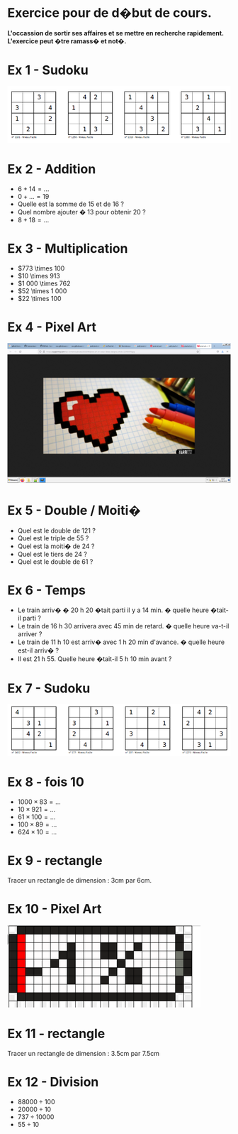 # Exercice pour de d�but de cours.

**L'occassion de sortir ses affaires et se mettre en recherche rapidement.**
**L'exercice peut �tre ramass� et not�.**

# Ex 1 - Sudoku

![sudoku-1](https://raw.githubusercontent.com/homeostasie/2022-2023_artic/master/doc/6eme/_debut-demain/sudoku-1.png)

# Ex 2 - Addition

* $6 + 14 = ...$
* $0 + ... = 19$
* Quelle est la somme de 15 et de 16 ?
* Quel nombre ajouter � 13 pour obtenir 20 ?
* $8 + 18 = ...$

# Ex 3 - Multiplication

* $773 \times 100
* $10 \times 913
* $1 000 \times 762
* $52 \times 1 000
* $22 \times 100

# Ex 4 - Pixel Art

![pa-1](https://raw.githubusercontent.com/homeostasie/2022-2023_artic/master/doc/6eme/_debut-demain/pa-1.png)

# Ex 5 - Double / Moiti�

* Quel est le double de 121 ?
* Quel est le triple de 55 ?
* Quel est la moiti� de 24 ?
* Quel est le tiers de 24 ?
* Quel est le double de 61 ?

# Ex 6 - Temps

* Le train arriv� � 20 h 20 �tait parti il y a 14 min. � quelle heure �tait-il parti ?
* Le train de 16 h 30 arrivera avec 45 min de retard. � quelle heure va-t-il arriver ?
* Le train de 11 h 10 est arriv� avec 1 h 20 min d'avance. � quelle heure est-il arriv� ?
* Il est 21 h 55. Quelle heure �tait-il 5 h 10 min avant ?

# Ex 7 - Sudoku

![sudoku-2](https://raw.githubusercontent.com/homeostasie/2022-2023_artic/master/doc/6eme/_debut-demain/sudoku-2.png)

# Ex 8 - fois 10

* $1 000 \times 83 = ...$
* $10\times 921 = ...$
* $61\times 100 = ...$
* $100\times 89 = ...$
* $624 \times 10 = ...$


# Ex 9 - rectangle

Tracer un rectangle de dimension : 3cm par 6cm.


# Ex 10 - Pixel Art

![pa-2](https://raw.githubusercontent.com/homeostasie/2022-2023_artic/master/doc/6eme/_debut-demain/pa-2.png)


# Ex 11 - rectangle

Tracer un rectangle de dimension : 3.5cm par 7.5cm


# Ex 12 - Division

* $88 000 \div 100$
* $20 000  \div 10$
* $737 \div 10 000$
* $55 \div 10$



 